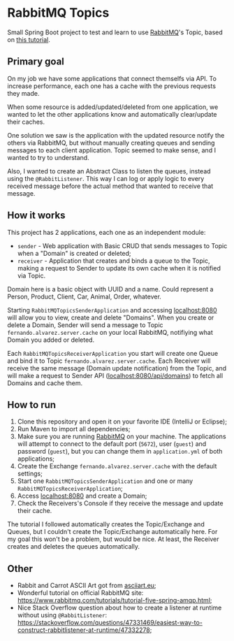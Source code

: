 # RabbitMQ Topics
Small Spring Boot project to test and learn to use [RabbitMQ](https://www.rabbitmq.com)'s Topic, based on [this tutorial](https://www.rabbitmq.com/tutorials/tutorial-five-spring-amqp.html).

## Primary goal
On my job we have some applications that connect themselfs via API. To increase performance, each one has a cache with the previous requests they made.

When some resource is added/updated/deleted from one application, we wanted to let the other applications know and automatically clear/update their caches.

One solution we saw is the application with the updated resource notify the others via RabbitMQ, but without manually creating queues and sending messages to each client application.
Topic seemed to make sense, and I wanted to try to understand.

Also, I wanted to create an Abstract Class to listen the queues, instead using the `@RabbitListener`.
This way I can log or apply logic to every received message before the actual method that wanted to receive that message.

## How it works
This project has 2 applications, each one as an independent module:
* `sender` - Web application with Basic CRUD that sends messages to Topic when a "Domain" is created or deleted;
* `receiver` - Application that creates and binds a queue to the Topic, making a request to Sender to update its own cache when it is notified via Topic.

Domain here is a basic object with UUID and a name. Could represent a Person, Product, Client, Car, Animal, Order, whatever.

Starting `RabbitMQTopicsSenderApplication` and accessing [localhost:8080](http://localhost:8080) will allow you to view, create and delete "Domains".
When you create or delete a Domain, Sender will send a message to Topic `fernando.alvarez.server.cache` on your local RabbitMQ, notifiying what Domain you added or deleted.

Each `RabbitMQTopicsReceiverApplication` you start will create one Queue and bind it to Topic `fernando.alvarez.server.cache`.
Each Receiver will receive the same message (Domain update notification) from the Topic, and will make a request to Sender API ([localhost:8080/api/domains](http://localhost:8080/api/domains))
to fetch all Domains and cache them.

## How to run
1. Clone this repository and open it on your favorite IDE (IntelliJ or Eclipse);
1. Run Maven to import all dependencies;
1. Make sure you are running [RabbitMQ](https://www.rabbitmq.com) on your machine. The applications will attempt to connect to the default port (`5672`), user (`guest`) and password (`guest`), but you can change them in `application.yml` of both applications;
1. Create the Exchange `fernando.alvarez.server.cache` with the default settings;
1. Start one `RabbitMQTopicsSenderApplication` and one or many `RabbitMQTopicsReceiverApplication`;
1. Access [localhost:8080](http://localhost:8080) and create a Domain;
1. Check the Receivers's Console if they receive the message and update their cache.

The tutorial I followed automatically creates the Topic/Exchange and Queues, but I couldn't create the Topic/Exchange automatically here. For my goal this won't be a problem, but would be nice.
At least, the Receiver creates and deletes the queues automatically.

## Other
* Rabbit and Carrot ASCII Art got from [asciiart.eu](https://www.asciiart.eu/food-and-drinks/other);
* Wonderful tutorial on official RabbitMQ site: https://www.rabbitmq.com/tutorials/tutorial-five-spring-amqp.html;
* Nice Stack Overflow question about how to create a listener at runtime without using `@RabbitListener`: https://stackoverflow.com/questions/47331469/easiest-way-to-construct-rabbitlistener-at-runtime/47332278;